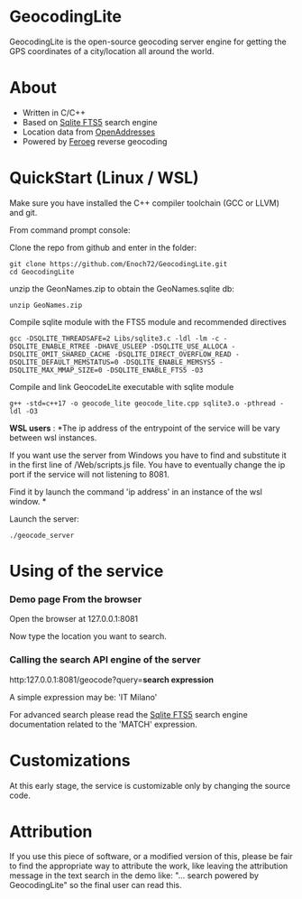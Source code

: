 # GeocodingLite

GeocodingLite is the open-source geocoding server engine for getting the GPS coordinates of a city/location all around the world.  

# About

- Written in C/C++
- Based on [Sqlite FTS5](https://www.sqlite.org/fts5.html) search engine
- Location data from [OpenAddresses](https://openaddresses.io/)
- Powered by [Feroeg](https://feroeg.com) reverse geocoding

# QuickStart (Linux / WSL)

Make sure you have installed the C++ compiler toolchain (GCC or LLVM) and git.

From command prompt console:

Clone the repo from github and enter in the folder:
```
git clone https://github.com/Enoch72/GeocodingLite.git
cd GeocodingLite
```

unzip the GeonNames.zip to obtain the GeoNames.sqlite db:
```
unzip GeoNames.zip
```


Compile sqlite module with the FTS5 module and recommended directives
```
gcc -DSQLITE_THREADSAFE=2 Libs/sqlite3.c -ldl -lm -c -DSQLITE_ENABLE_RTREE -DHAVE_USLEEP -DSQLITE_USE_ALLOCA -DSQLITE_OMIT_SHARED_CACHE -DSQLITE_DIRECT_OVERFLOW_READ -DSQLITE_DEFAULT_MEMSTATUS=0 -DSQLITE_ENABLE_MEMSYS5 -DSQLITE_MAX_MMAP_SIZE=0 -DSQLITE_ENABLE_FTS5 -O3
```

Compile and link GeocodeLite executable with sqlite module
```
g++ -std=c++17 -o geocode_lite geocode_lite.cpp sqlite3.o -pthread -ldl -O3
```

**WSL users** : *The ip address of the entrypoint of the service will be vary between wsl instances.

If you want use the server from Windows you have to find and substitute it in the first line of /Web/scripts.js file. You have to eventually change the ip port if the service will not listening to 8081.

Find it by launch the command 'ip address' in an instance of the wsl window.
* 

Launch the server:
```
./geocode_server
```

# Using of the service

### Demo page From the browser

Open the browser at 127.0.0.1:8081

Now type the location you want to search.


### Calling the search API engine of the server

 http:127.0.0.1:8081/geocode?query=**search expression**
 
 A simple expression may be: 'IT Milano'
 
 For advanced search please read the [Sqlite FTS5](https://www.sqlite.org/fts5.html) search engine documentation related to the 'MATCH' expression.

# Customizations
 At this early stage, the service is customizable only by changing the source code.
  
# Attribution
 
If you use this piece of software, or a modified version of this, please be fair to find the appropriate way to attribute the work, like leaving the attribution message in the text search in the demo like: "... search powered by GeocodingLite" so the final user can read this.
